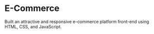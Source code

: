 # E-Commerce
Built an attractive and responsive e-commerce platform front-end using HTML, CSS, and JavaScript.
